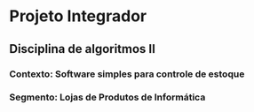 # Projeto Integrador
## Disciplina de algoritmos II

### Contexto: Software simples para controle de estoque
### Segmento: Lojas de Produtos de Informática